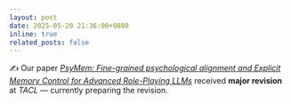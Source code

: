 ```yaml
---
layout: post
date: 2025-05-20 21:36:00+0800
inline: true
related_posts: false
---
```


✍️ Our paper [*PsyMem: Fine-grained psychological alignment and Explicit Memory Control for Advanced Role-Playing LLMs*](https://arxiv.org/abs/2505.12814) received **major revision** at *TACL* — currently preparing the revision.  

